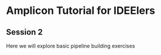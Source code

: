 # Amplicon Tutorial for IDEElers
## Session 2

Here we will explore basic pipeline building exercises